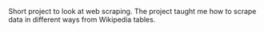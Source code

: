 Short project to look at web scraping. The project taught me how to scrape data in different ways from Wikipedia tables.